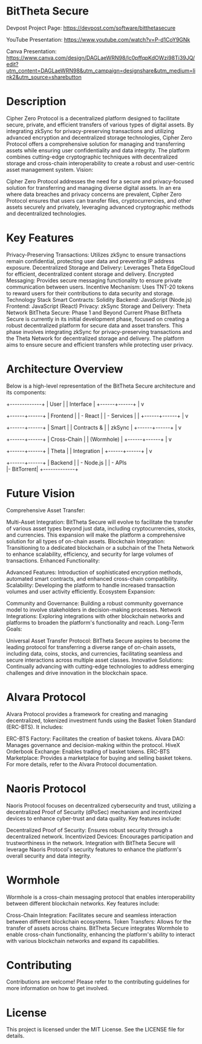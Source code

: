 
# BitTheta Secure
Devpost Project Page: https://devpost.com/software/bitthetasecure


YouTube Presentation: https://www.youtube.com/watch?v=P-d1CoY9GNk


Canva Presentation: https://www.canva.com/design/DAGLaeWRN98/lc0pffqpKdOWzi98Ti39JQ/edit?utm_content=DAGLaeWRN98&utm_campaign=designshare&utm_medium=link2&utm_source=sharebutton


# Description
Cipher Zero Protocol is a decentralized platform designed to facilitate secure, private, and efficient transfers of various types of digital assets. By integrating zkSync for privacy-preserving transactions and utilizing advanced encryption and decentralized storage technologies, Cipher Zero Protocol offers a comprehensive solution for managing and transferring assets while ensuring user confidentiality and data integrity. The platform combines cutting-edge cryptographic techniques with decentralized storage and cross-chain interoperability to create a robust and user-centric asset management system.
Vision:

Cipher Zero Protocol addresses the need for a secure and privacy-focused solution for transferring and managing diverse digital assets. In an era where data breaches and privacy concerns are prevalent, Cipher Zero Protocol ensures that users can transfer files, cryptocurrencies, and other assets securely and privately, leveraging advanced cryptographic methods and decentralized technologies.


# Key Features
Privacy-Preserving Transactions: Utilizes zkSync to ensure transactions remain confidential, protecting user data and preventing IP address exposure.
Decentralized Storage and Delivery: Leverages Theta EdgeCloud for efficient, decentralized content storage and delivery.
Encrypted Messaging: Provides secure messaging functionality to ensure private communication between users.
Incentive Mechanism: Uses TNT-20 tokens to reward users for their contributions to data security and storage.
Technology Stack
Smart Contracts: Solidity
Backend: JavaScript (Node.js)
Frontend: JavaScript (React)
Privacy: zkSync
Storage and Delivery: Theta Network
BitTheta Secure: Phase 1 and Beyond
Current Phase
BitTheta Secure is currently in its initial development phase, focused on creating a robust decentralized platform for secure data and asset transfers. This phase involves integrating zkSync for privacy-preserving transactions and the Theta Network for decentralized storage and delivery. The platform aims to ensure secure and efficient transfers while protecting user privacy.

# Architecture Overview
Below is a high-level representation of the BitTheta Secure architecture and its components:


+-------------+
|   User      |
| Interface   |
+------+------+
       |
       v





       
+------+------+
|   Frontend  |
| - React     |
| - Services  |
| 
+------+------+
       |
       v





       
+------+------+
|   Smart     |
| Contracts & |
| zkSync      |
+------+------+
       |
       v





       
+------+------+
| Cross-Chain |
| (Wormhole)  |
+------+------+
       |
       v





       
+------+------+
| Theta       |
| Integration |
+------+------+
       |
       v






       
+------+------+
|   Backend   |
| - Node.js   |
| - APIs   
|- BitTorrent|
+-------------+



# Future Vision
Comprehensive Asset Transfer:

Multi-Asset Integration: BitTheta Secure will evolve to facilitate the transfer of various asset types beyond just data, including cryptocurrencies, stocks, and currencies. This expansion will make the platform a comprehensive solution for all types of on-chain assets.
Blockchain Integration: Transitioning to a dedicated blockchain or a subchain of the Theta Network to enhance scalability, efficiency, and security for large volumes of transactions.
Enhanced Functionality:

Advanced Features: Introduction of sophisticated encryption methods, automated smart contracts, and enhanced cross-chain compatibility.
Scalability: Developing the platform to handle increased transaction volumes and user activity efficiently.
Ecosystem Expansion:

Community and Governance: Building a robust community governance model to involve stakeholders in decision-making processes.
Network Integrations: Exploring integrations with other blockchain networks and platforms to broaden the platform's functionality and reach.
Long-Term Goals:

Universal Asset Transfer Protocol: BitTheta Secure aspires to become the leading protocol for transferring a diverse range of on-chain assets, including data, coins, stocks, and currencies, facilitating seamless and secure interactions across multiple asset classes.
Innovative Solutions: Continually advancing with cutting-edge technologies to address emerging challenges and drive innovation in the blockchain space.


# Alvara Protocol
Alvara Protocol provides a framework for creating and managing decentralized, tokenized investment funds using the Basket Token Standard (ERC-BTS). It includes:

ERC-BTS Factory: Facilitates the creation of basket tokens.
Alvara DAO: Manages governance and decision-making within the protocol.
HiveX Orderbook Exchange: Enables trading of basket tokens.
ERC-BTS Marketplace: Provides a marketplace for buying and selling basket tokens.
For more details, refer to the Alvara Protocol documentation.

# Naoris Protocol
Naoris Protocol focuses on decentralized cybersecurity and trust, utilizing a decentralized Proof of Security (dPoSec) mechanism and incentivized devices to enhance cyber-trust and data quality. Key features include:

Decentralized Proof of Security: Ensures robust security through a decentralized network.
Incentivized Devices: Encourages participation and trustworthiness in the network.
Integration with BitTheta Secure will leverage Naoris Protocol's security features to enhance the platform's overall security and data integrity.



# Wormhole
Wormhole is a cross-chain messaging protocol that enables interoperability between different blockchain networks. Key features include:

Cross-Chain Integration: Facilitates secure and seamless interaction between different blockchain ecosystems.
Token Transfers: Allows for the transfer of assets across chains.
BitTheta Secure integrates Wormhole to enable cross-chain functionality, enhancing the platform's ability to interact with various blockchain networks and expand its capabilities.

# Contributing
Contributions are welcome! Please refer to the contributing guidelines for more information on how to get involved.

# License
This project is licensed under the MIT License. See the LICENSE file for details.
